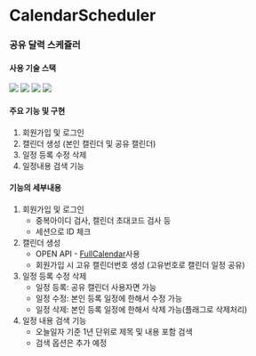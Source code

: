 # CalendarScheduler
### 공유 달력 스케쥴러


#### 사용 기술 스택<br>
<img src="https://img.shields.io/badge/SpringBoot-6DB33F?style=flat-square&logo=Spring Boot&logoColor=white"/></a>
<img src="https://img.shields.io/badge/ThymeLeaf-005F0F?style=flat-square&logo=ThymeLeaf&logoColor=white"/></a>
<img src="https://img.shields.io/badge/MariaDB-003545?style=flat-square&logo=MariaDB&logoColor=white"/></a>
<img src="https://img.shields.io/badge/HTML5-E34F26?style=flat-square&logo=HTML5&logoColor=white"/></a>

#### 주요 기능 및 구현
1. 회원가입 및 로그인
2. 캘린더 생성  (본인 캘린더 및 공유 캘린더)
3. 일정 등록 수정 삭제
4. 일정내용 검색 기능


#### 기능의 세부내용
1. 회원가입 및 로그인
   - 중복아이디 검사, 캘린더 초대코드 검사 등
   - 세션으로 ID 체크
2. 캘린더 생성
   - OPEN API - <a href="https://fullcalendar.io/">FullCalendar</a>사용
   - 회원가입 시 고유 캘린더번호 생성 (고유번호로 캘린더 일정 공유)
3. 일정 등록 수정 삭제
   - 일정 등록: 공유 캘린더 사용자면 가능
   - 일정 수정: 본인 등록 일정에 한해서 수정 가능
   - 일정 삭제: 본인 등록 일정에 한해서 삭제 가능(플래그로 삭제처리)
4. 일정 내용 검색 기능
   - 오늘일자 기준 1년 단위로 제목 및 내용 포함 검색
   - 검색 옵션은 추가 예정
